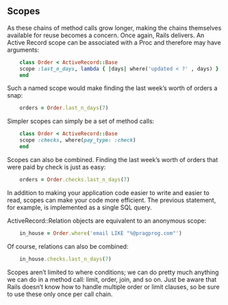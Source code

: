 
## Scopes

As these chains of method calls grow longer, making the chains themselves available for reuse becomes a concern. Once again, Rails delivers. An Active Record scope can be associated with a Proc and therefore may have arguments:

```ruby
 	class Order < ActiveRecord::Base
 	scope :last_n_days, lambda { |days| where('updated < ?' , days) }
 	end
```

Such a named scope would make finding the last week’s worth of orders a snap:

```ruby
 	orders = Order.last_n_days(7)
```

Simpler scopes can simply be a set of method calls:

```ruby
 	class Order < ActiveRecord::Base
 	scope :checks, where(pay_type: :check)
 	end
```

Scopes can also be combined. Finding the last week’s worth of orders that were paid by check is just as easy:

```ruby
 	orders = Order.checks.last_n_days(7)
```

In addition to making your application code easier to write and easier to read, scopes can make your code more efficient. The previous statement, for example, is implemented as a single SQL query.

ActiveRecord::Relation objects are equivalent to an anonymous scope:

```ruby
 	in_house = Order.where('email LIKE "%@pragprog.com"')
```

Of course, relations can also be combined:

```ruby
 	in_house.checks.last_n_days(7)
```

Scopes aren’t limited to where conditions; we can do pretty much anything we can do in a method call: limit, order, join, and so on. Just be aware that Rails doesn’t know how to handle multiple order or limit clauses, so be sure to use these only once per call chain.
